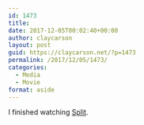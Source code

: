 ```yaml
---
id: 1473
title: 
date: 2017-12-05T00:02:40+00:00
author: claycarson
layout: post
guid: https://claycarson.net/?p=1473
permalink: /2017/12/05/1473/
categories:
  - Media
  - Movie
format: aside
---
```

I finished watching [Split](https://trailers.apple.com/trailers/universal/split/).
